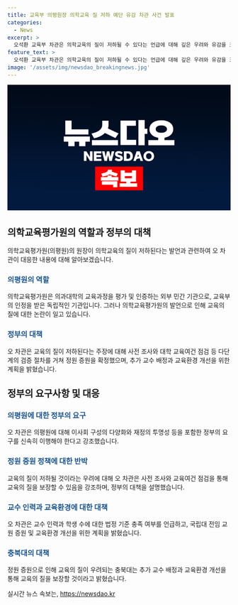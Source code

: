 ```yaml
---
title: 교육부 의평원장 의학교육 질 저하 예단 유감 차관 사건 발표
categories:
  - News
excerpt: >
  오석환 교육부 차관은 의학교육의 질이 저하될 수 있다는 언급에 대해 깊은 우려와 유감을 표현했으며, 의평원의 객관성과 인증 평가의 중요성을 강조했습니다. 정부는 의대의 교육여건을 철저히 점검하고, 교수 인력과 교육시설을 확충하는 계획을 밝히며 교육의 질을 유지할 것을 약속했습니다. 특히 증원으로 인한 교육의 질 저하에 대한 우려를 반박하며, 다양한 조사와 대책에 대해 강조했습니다.
feature_text: >
  오석환 교육부 차관은 의학교육의 질이 저하될 수 있다는 언급에 대해 깊은 우려와 유감을 표현했으며, 의평원의 객관성과 인증 평가의 중요성을 강조했습니다. 정부는 의대의 교육여건을 철저히 점검하고, 교수 인력과 교육시설을 확충하는 계획을 밝히며 교육의 질을 유지할 것을 약속했습니다. 특히 증원으로 인한 교육의 질 저하에 대한 우려를 반박하며, 다양한 조사와 대책에 대해 강조했습니다.
image: '/assets/img/newsdao_breakingnews.jpg'
---
```


<p><img src="/assets/img/newsdao_breakingnews.jpg" alt="pcversion 속보" /></p>

<h2 data-ke-size="size26">의학교육평가원의 역할과 정부의 대책</h2>

<p data-ke-size="size16">의학교육평가원(의평원)의 원장이 의학교육의 질이 저하된다는 발언과 관련하여 오 차관이 대응한 내용에 대해 알아보겠습니다.</p>

<h3><b><span style="color: #1a5490;">의평원의 역할</span></b></h3>

<p data-ke-size="size16">의학교육평가원은 의과대학의 교육과정을 평가 및 인증하는 외부 민간 기관으로, 교육부의 인정을 받은 독립적인 기관입니다. 그러나 의학교육평가원의 발언으로 인해 교육의 질에 대한 논란이 일고 있습니다.</p>

<h3><b><span style="color: #1a5490;">정부의 대책</span></b></h3>

<p data-ke-size="size16">오 차관은 교육의 질이 저하된다는 주장에 대해 사전 조사와 대학 교육여건 점검 등 다단계의 검증 절차를 거쳐 정원 증원을 확정했으며, 추가 교수 배정과 교육환경 개선을 위한 계획을 밝혔습니다.</p>

<h2 data-ke-size="size26">정부의 요구사항 및 대응</h2>

<h3><b><span style="color: #1a5490;">의평원에 대한 정부의 요구</span></b></h3>

<p data-ke-size="size16">오 차관은 의평원에 대해 이사회 구성의 다양화와 재정의 투명성 등을 포함한 정부의 요구를 신속히 이행해야 한다고 강조했습니다.</p>

<h3><b><span style="color: #1a5490;">정원 증원 정책에 대한 반박</span></b></h3>

<p data-ke-size="size16">교육의 질이 저하될 것이라는 우려에 대해 오 차관은 사전 조사와 교육여건 점검을 통해 교육의 질을 보장할 수 있음을 강조하며, 정부의 대책을 설명했습니다.</p>

<h3><b><span style="color: #1a5490;">교수 인력과 교육환경에 대한 대책</span></b></h3>

<p data-ke-size="size16">오 차관은 교수 인력과 학생 수에 대한 법정 기준 충족 여부를 언급하고, 국립대 전임 교원 증원 및 교육환경 개선을 위한 계획을 밝혔습니다.</p>

<h3><b><span style="color: #1a5490;">충북대의 대책</span></b></h3>

<p data-ke-size="size16">정원 증원으로 인해 교육의 질이 우려되는 충북대는 추가 교수 배정과 교육환경 개선을 통해 교육의 질을 보장할 것이라고 밝혔습니다.</p>
실시간 뉴스 속보는, <a href="https://newsdao.kr" rel="dofollow">https://newsdao.kr</a>


